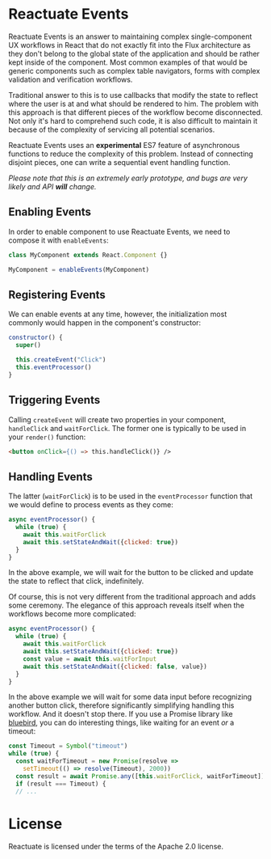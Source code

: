 # Reactuate Events

Reactuate Events is an answer to maintaining complex single-component UX
workflows in React that do not exactly fit into the Flux architecture as they
don't belong to the global state of the application and should be rather kept
inside of the component. Most common examples of that would be generic components such as complex table navigators, forms with complex validation
and verification workflows.

Traditional answer to this is to use callbacks that modify the state to reflect
where the user is at and what should be rendered to him. The problem with this
approach is that different pieces of the workflow become disconnected. Not only
it's hard to comprehend such code, it is also difficult to maintain it because
of the complexity of servicing all potential scenarios.

Reactuate Events uses an **experimental** ES7 feature of asynchronous functions to reduce the complexity of this problem. Instead of connecting disjoint pieces,
one can write a sequential event handling function.

*Please note that this is an extremely early prototype, and bugs are very likely and API **will** change.*

## Enabling Events

In order to enable component to use Reactuate Events, we need to compose it with `enableEvents`:

```js
class MyComponent extends React.Component {}

MyComponent = enableEvents(MyComponent)
```

## Registering Events

We can enable events at any time, however, the initialization most commonly
would happen in the component's constructor:

```js
constructor() {
  super()

  this.createEvent("Click")
  this.eventProcessor()
}
```

## Triggering Events

Calling `createEvent` will create two properties in your component, `handleClick` and `waitForClick`. The former one is typically to be used in your `render()` function:

```html
<button onClick={() => this.handleClick()} />
```

## Handling Events

The latter (`waitForClick`) is to be used in the `eventProcessor` function that
we would define to process events as they come:

```js
async eventProcessor() {
  while (true) {
    await this.waitForClick
    await this.setStateAndWait({clicked: true})
  }
}
```

In the above example, we will wait for the button to be clicked and update
the state to reflect that click, indefinitely.

Of course, this is not very different from the traditional approach and adds
some ceremony. The elegance of this approach reveals itself when the workflows
become more complicated:

```js
async eventProcessor() {
  while (true) {
    await this.waitForClick
    await this.setStateAndWait({clicked: true})
    const value = await this.waitForInput
    await this.setStateAndWait({clicked: false, value})
  }
}
```

In the above example we will wait for some data input before recognizing another
button click, therefore significantly simplifying handling this workflow. And it
doesn't stop there.
If you use a Promise library like [bluebird](http://bluebirdjs.com), you can do interesting things, like waiting for an event *or* a timeout:

```js
const Timeout = Symbol("timeout")
while (true) {
  const waitForTimeout = new Promise(resolve =>
    setTimeout(() => resolve(Timeout), 2000))
  const result = await Promise.any([this.waitForClick, waitForTimeout])
  if (result === Timeout) {
  // ...
```

# License

Reactuate is licensed under the terms of the Apache 2.0 license.
